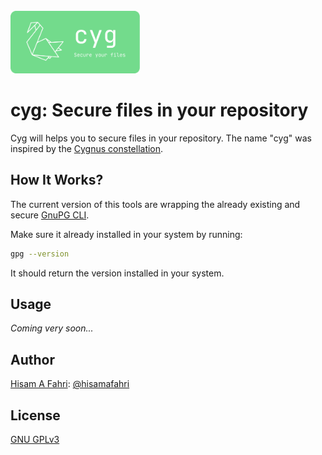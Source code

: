 <br/>
<a href="https://github.com/hisamafahri/cyg" target="blank_">
    <img height="100" alt="cyg" src="https://raw.githubusercontent.com/hisamafahri/cyg/encrypt/docs/assets/cyg-title.svg" />
</a>
<br/>


# cyg: Secure files in your repository

Cyg will helps you to secure files in your repository. The name "cyg" was inspired by the [Cygnus constellation](https://en.wikipedia.org/wiki/Cygnus_(constellation)).

## How It Works?

The current version of this tools are wrapping the already existing and secure [GnuPG CLI](https://gnupg.org/).

Make sure it already installed in your system by running:

```bash
gpg --version
```

It should return the version installed in your system.

## Usage

*Coming very soon...*

## Author

[Hisam A Fahri](https://hisamafahri.com): [@hisamafahri](https://github.com/hisamafahri)

## License

[GNU GPLv3](LICENSE)